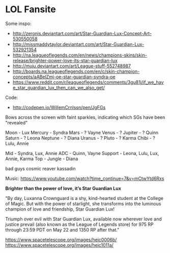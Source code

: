 LOL Fansite
=====================================

Some inspo:
* http://zeronis.deviantart.com/art/Star-Guardian-Lux-Concept-Art-530550058
* http://missmaddytaylor.deviantart.com/art/Star-Guardian-Lux-532921354
* http://na.leagueoflegends.com/en/news/champions-skins/skin-release/brighter-power-love-its-star-guardian-lux
* http://muju.deviantart.com/art/League-stuff-552748987
* http://boards.na.leagueoflegends.com/en/c/skin-champion-concepts/aABelZmj-oe-star-guardian-syndra-oe
* https://www.reddit.com/r/leagueoflegends/comments/3gu81j/if_we_have_star_guardian_lux_then_can_we_also_get/

Code:
* http://codepen.io/WillemCrnlssn/pen/JgFGs

Bows across the screen with faint sparkles, indicating which SGs have been "revealed"

Moon - Lux
Mercury - Syndra
Mars - ? Vayne
Venus - ?
Jupiter - ? Quinn
Saturn - ? Leona
Neptune - ? Diana
Uranus - ?
Pluto - ? Karma
Chibi - ? Lulu, Annie

Mid - Syndra, Lux, Annie
ADC - Quinn, Vayne
Support - Leona, Lulu, Lux, Annie, Karma
Top -
Jungle - Diana

bad guys
cosmic reaver kassadin

Music:
https://www.youtube.com/watch?time_continue=7&v=mCtwYtd6Rxs

**Brighter than the power of love, it’s Star Guardian Lux**

"By day, Luxanna Crownguard is a shy, kind-hearted student at the College of Magic. But with the power of starlight, she transforms into the luminous champion of love and friendship, Star Guardian Lux!

Triumph over evil with Star Guardian Lux, available now wherever love and justice prevail (also known as the League of Legends store) for 975 RP through 23:59 PDT on May 22 and 1350 RP after that."

https://www.spacetelescope.org/images/heic0006b/
https://www.spacetelescope.org/images/heic1011a/
